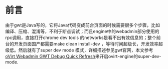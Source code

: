 # 前言
由于gwt是Java写的，它将Java代码变成前台页面的时候需要很多个步骤，比如编译、压缩、混淆等，不利于断点调试；而且engine中的webadmin部分使用的rpc调用，直接打开chrome dev tools 的networks是看不出有效信息的；整个前台的开发页面国产都需要make clean install-dev ，等待时间超级长，开发效率超级低。然后就有了super dev mode 模式，详细描述参见gwt官网，本文参考 [oVirt Webadmin GWT Debug Quick Refresh](https://www.ovirt.org/blog/2017/08/ovirt-webadmin-gwt-debug-quick-refresh/)来开启ovirt-engine的super-dev-mode.